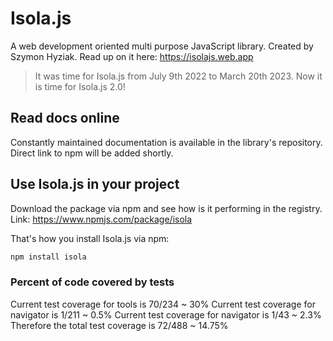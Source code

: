 # Isola.js

A web development oriented multi purpose JavaScript library. Created by Szymon Hyziak. Read up on it here: <https://isolajs.web.app>

> It was time for Isola.js from July 9th 2022 to March 20th 2023.
> Now it is time for Isola.js 2.0!

## Read docs online

Constantly maintained documentation is available in the library's repository. Direct link to npm will be added shortly.

## Use Isola.js in your project

Download the package via npm and see how is it performing in the registry. Link: <https://www.npmjs.com/package/isola>

That's how you install Isola.js via npm:

```bash
npm install isola
```

### Percent of code covered by tests

Current test coverage for tools is 70/234 ~ 30%
Current test coverage for navigator is 1/211 ~ 0.5%
Current test coverage for navigator is 1/43 ~ 2.3%
Therefore the total test coverage is 72/488 ~ 14.75%
